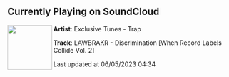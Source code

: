 ## Currently Playing on SoundCloud

[<img align="left" width="100" src="https://i1.sndcdn.com/artworks-KZyjyVgWZb7i8BW2-EJqOYw-t500x500.jpg">](https://soundcloud.com/exclusivetunestrap/discrimination)

**Artist**: Exclusive Tunes - Trap 

**Track**: LAWBRAKR - Discrimination [When Record Labels Collide Vol. 2]

Last updated at 06/05/2023 04:34
